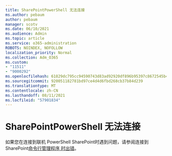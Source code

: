 ```yaml
---
title: SharePointPowerShell 无法连接
ms.author: pebaum
author: pebaum
manager: scotv
ms.date: 06/10/2021
ms.audience: Admin
ms.topic: article
ms.service: o365-administration
ROBOTS: NOINDEX, NOFOLLOW
localization_priority: Normal
ms.collection: Adm_O365
ms.custom:
- "11511"
- "9000292"
ms.openlocfilehash: 61829dc795cc94590743d83ad92920df896b95397c8672545b4894cd1d098e90
ms.sourcegitcommit: 920051182781bd97ce4d4d6fbd268cb37b84d239
ms.translationtype: MT
ms.contentlocale: zh-CN
ms.lasthandoff: 08/11/2021
ms.locfileid: "57901834"
---
```

# <a name="sharepoint-powershell-unable-to-connect"></a>SharePointPowerShell 无法连接

如果您在连接到联机 PowerShell SharePoint时遇到问题，请参阅连接到 SharePoint[命令行管理程序 时出错](https://docs.microsoft.com/sharepoint/troubleshoot/administration/errors-connecting-to-management-shell)。